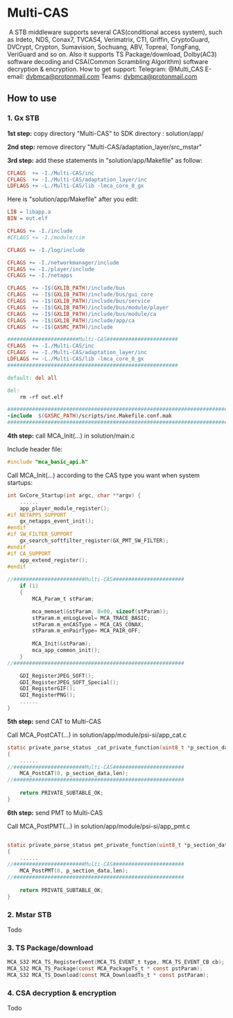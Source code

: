 # Multi-CAS
​     A STB middleware supports several CAS(conditional access system), such as Irdeto, NDS, Conax7, TVCAS4, Verimatrix, CTI, Griffin, CryptoGuard, DVCrypt, Crypton, Sumavision, Sochuang, ABV, Topreal, TongFang, VeriGuard and so on. Also it supports TS Package/download, Dolby(AC3) software decoding and CSA(Common Scrambling Algorithm) software  decryption & encryption.
How to get support:
Telegram: @Multi_CAS
E-email: dvbmca@protonmail.com
Teams: dvbmca@protonmail.com


## How to use

### 1. Gx STB

**1st step:** copy directory "Multi-CAS" to SDK directory : solution/app/

**2nd step:** remove directory "Multi-CAS/adaptation_layer/src_mstar"

**3rd step:** add these statements in "solution/app/Makefile" as follow:

```makefile
CFLAGS  += -I./Multi-CAS/inc
CFLAGS  += -I./Multi-CAS/adaptation_layer/inc
LDFLAGS += -L./Multi-CAS/lib -lmca_core_0_gx
```

Here is "solution/app/Makefile" after you edit:

```makefile
LIB = libapp.a
BIN = out.elf

CFLAGS += -I./include
#CFLAGS += -I./module/cim

CFLAGS += -I./log/include

CFLAGS += -I./networkmanager/include
CFLAGS += -I./player/include
CFLAGS += -I./netapps

CFLAGS  += -I$(GXLIB_PATH)/include/bus
CFLAGS  += -I$(GXLIB_PATH)/include/bus/gui_core
CFLAGS  += -I$(GXLIB_PATH)/include/bus/service
CFLAGS  += -I$(GXLIB_PATH)/include/bus/module/player
CFLAGS  += -I$(GXLIB_PATH)/include/bus/module/ca
CFLAGS  += -I$(GXLIB_PATH)/include/app/ca
CFLAGS  += -I$(GXSRC_PATH)/include

#######################Multi-CAS#######################
CFLAGS  += -I./Multi-CAS/inc
CFLAGS  += -I./Multi-CAS/adaptation_layer/inc
LDFLAGS += -L./Multi-CAS/lib -lmca_core_0_gx
#######################################################

default: del all

del:
	rm -rf out.elf

##############################################################################
-include  $(GXSRC_PATH)/scripts/inc.Makefile.conf.mak
##############################################################################
```

**4th step:** call MCA_Init(...) in solution/main.c

Include header file:

```c
#include "mca_basic_api.h"
```

Call MCA_Init(...) according to the CAS type you want when system startups:

```c
int GxCore_Startup(int argc, char **argv) {
    ......
    app_player_module_register();
#if NETAPPS_SUPPORT
    gx_netapps_event_init();
#endif
#if SW_FILTER_SUPPORT
    gx_search_softfilter_register(GX_PMT_SW_FILTER);
#endif
#if CA_SUPPORT
    app_extend_register();
#endif
    
//#######################Multi-CAS#######################
    if (1)
    {
        MCA_Param_t stParam;

        mca_memset(&stParam, 0x00, sizeof(stParam));
        stParam.m_enLogLevel= MCA_TRACE_BASIC;
        stParam.m_enCASType = MCA_CAS_CONAX;
        stParam.m_enPairType= MCA_PAIR_OFF;
    
        MCA_Init(&stParam);
        mca_app_common_init();
    }
//#######################################################

    GDI_RegisterJPEG_SOFT();
    GDI_RegisterJPEG_SOFT_Special();
    GDI_RegisterGIF();
    GDI_RegisterPNG();
    ......
}
```

**5th step:** send CAT to Multi-CAS

Call MCA_PostCAT(...) in solution/app/module/psi-si/app_cat.c

```c
static private_parse_status _cat_private_function(uint8_t *p_section_data, uint32_t len)
{
    ......
//#######################Multi-CAS#######################
    MCA_PostCAT(0, p_section_data,len);
//#######################################################
	
    return PRIVATE_SUBTABLE_OK;
}
```

**6th step:** send PMT to Multi-CAS

Call MCA_PostPMT(...) in solution/app/module/psi-si/app_pmt.c

```c

static private_parse_status pmt_private_function(uint8_t *p_section_data, uint32_t len)
{
    ......
//#######################Multi-CAS#######################
    MCA_PostPMT(0, p_section_data,len);
//#######################################################
	
    return PRIVATE_SUBTABLE_OK;
}
```

### 2. Mstar STB

Todo

### 3. TS Package/download

```c
MCA_S32 MCA_TS_RegisterEvent(MCA_TS_EVENT_t type, MCA_TS_EVENT_CB cb);
MCA_S32 MCA_TS_Package(const MCA_PackageTs_t * const pstParam);
MCA_S32 MCA_TS_Download(const MCA_DownloadTs_t * const pstParam);
```

### 4. CSA decryption & encryption

Todo